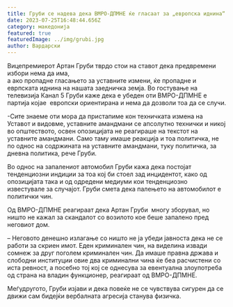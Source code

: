 ```yaml
---
title: Груби се надева дека ВМРО-ДПМНЕ ќе гласаат за „европска иднина“
date: 2023-07-25T16:48:44.656Z
category: македонија
featured: true
featuredImage: ../img/grubi.jpg
author: Вардарски
---
```

<!--StartFragment-->

Вицепремиерот Артан Груби тврдо стои на ставот дека предвремени избори нема да има,\
а ако пропадне гласањето за уставните измени, ќе пропадне и еврпската иднина на нашата заедничка земја. Во гостување на телевизија Канал 5 Груби каже дека е убеден оти ВМРО-ДПМНЕ е партија којае  европски ориентирана и нема да дозволи тоа да се случи.

<!--EndFragment--><!--StartFragment-->

\-Сите знаеме оти мора да пристапиме кон техничката измена на Уставот и видовме, уставните амандмани се апсолутно технички и никој во општеството, освен опозицијата не реагираше на текстот на уставните амандмани. Само таму имаше реакција и тоа политичка, не по однос на содржината на уставните амандмани, туку политичка, за дневна политика, рече Груби.

Во однос на запалениот автомобил Груби кажа дека постојат тенденциозни индиции за тоа кој би стоел зад инцидентот, како од опозицијата така и од одредени медиуми кои тенденциозно известувале за случајот. Груби смета дека палењето на автомобилот е политички чин.

Од ВМРО-ДПМНЕ реагираат дека Артан Груби  многу зборувал, но ништо не кажал за скандалот со возилото кое беше запалено пред неговиот дом.

– Неговото денешно излагање со ништо не ја убеди јавноста дека не се работи за скриен имот. Еден криминален чин, на виделина извади сомнеж за друг поголем криминален чин. Да имаше правна држава и слободни институции овие два криминални чина ќе беа расчистени со иста ревност, а посебно тој кој се однесува за евентуална злоупотреба од страна на владин функционер, реагираат од ВМРО-ДПМНЕ.

Меѓудругото, Груби изјави и дека повеќе не се чувствува сигурен да се движи сам бидејќи вербалната агресија станува физичка.

<!--EndFragment-->